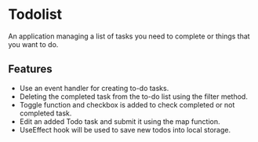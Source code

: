 # Todolist
An application managing a list of tasks you need to complete or things that you want to do.

## Features
- Use an event handler for creating to-do tasks.
- Deleting the completed task from the to-do list using the filter method.
- Toggle function and checkbox is added to check completed or not completed task.
- Edit an added Todo task and submit it using the map function.
- UseEffect hook will be used to save new todos into local storage.
